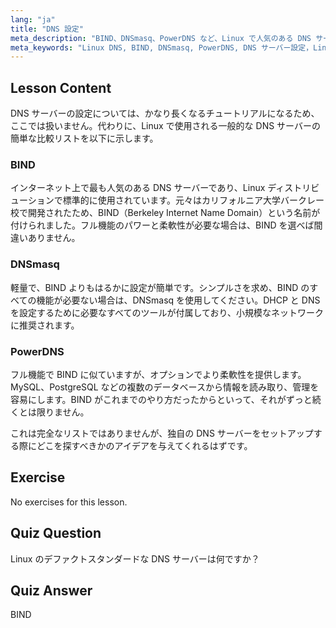 ```yaml
---
lang: "ja"
title: "DNS 設定"
meta_description: "BIND、DNSmasq、PowerDNS など、Linux で人気のある DNS サーバーについて学びましょう。この初心者向けのガイドで、ネットワーク設定に最適な DNS サーバーを見つけてください。"
meta_keywords: "Linux DNS, BIND, DNSmasq, PowerDNS, DNS サーバー設定，Linux ネットワーキング，DNS チュートリアル，初心者"
---
```


## Lesson Content

DNS サーバーの設定については、かなり長くなるチュートリアルになるため、ここでは扱いません。代わりに、Linux で使用される一般的な DNS サーバーの簡単な比較リストを以下に示します。

### BIND

インターネット上で最も人気のある DNS サーバーであり、Linux ディストリビューションで標準的に使用されています。元々はカリフォルニア大学バークレー校で開発されたため、BIND（Berkeley Internet Name Domain）という名前が付けられました。フル機能のパワーと柔軟性が必要な場合は、BIND を選べば間違いありません。

### DNSmasq

軽量で、BIND よりもはるかに設定が簡単です。シンプルさを求め、BIND のすべての機能が必要ない場合は、DNSmasq を使用してください。DHCP と DNS を設定するために必要なすべてのツールが付属しており、小規模なネットワークに推奨されます。

### PowerDNS

フル機能で BIND に似ていますが、オプションでより柔軟性を提供します。MySQL、PostgreSQL などの複数のデータベースから情報を読み取り、管理を容易にします。BIND がこれまでのやり方だったからといって、それがずっと続くとは限りません。

これは完全なリストではありませんが、独自の DNS サーバーをセットアップする際にどこを探すべきかのアイデアを与えてくれるはずです。

## Exercise

No exercises for this lesson.

## Quiz Question

Linux のデファクトスタンダードな DNS サーバーは何ですか？

## Quiz Answer

BIND

